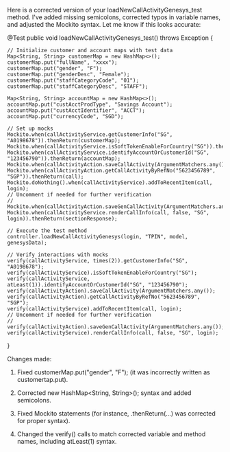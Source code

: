 Here is a corrected version of your loadNewCallActivityGenesys_test method. I've added missing semicolons, corrected typos in variable names, and adjusted the Mockito syntax. Let me know if this looks accurate:

@Test
public void loadNewCallActivityGenesys_test() throws Exception {

    // Initialize customer and account maps with test data
    Map<String, String> customerMap = new HashMap<>();
    customerMap.put("fullName", "xxxx");
    customerMap.put("gender", "F");
    customerMap.put("genderDesc", "Female");
    customerMap.put("staffCategoryCode", "01");
    customerMap.put("staffCategoryDesc", "STAFF");

    Map<String, String> accountMap = new HashMap<>();
    accountMap.put("custAcctProdType", "Savings Account");
    accountMap.put("custAcctIdentifier", "ACCT");
    accountMap.put("currencyCode", "SGD");

    // Set up mocks
    Mockito.when(callActivityService.getCustomerInfo("SG", "A0198678")).thenReturn(customerMap);
    Mockito.when(callActivityService.isSoftTokenEnableForCountry("SG")).thenReturn("true");
    Mockito.when(callActivityService.identifyAccountOrCustomerId("SG", "123456790")).thenReturn(accountMap);
    Mockito.when(callActivityAction.saveCallActivity(ArgumentMatchers.any())).thenReturn("SG23456789");
    Mockito.when(callActivityAction.getCallActivityByRefNo("5623456789", "SGP")).thenReturn(call);
    Mockito.doNothing().when(callActivityService).addToRecentItem(call, login);
    // Uncomment if needed for further verification
    // Mockito.when(callActivityAction.saveGenCallActivity(ArgumentMatchers.any())).thenReturn(genCall);
    Mockito.when(callActivityService.renderCallInfo(call, false, "SG", login)).thenReturn(sectionResponse);

    // Execute the test method
    controller.loadNewCallActivityGenesys(login, "TPIN", model, genesysData);

    // Verify interactions with mocks
    verify(callActivityService, times(2)).getCustomerInfo("SG", "A0198678");
    verify(callActivityService).isSoftTokenEnableForCountry("SG");
    verify(callActivityService, atLeast(1)).identifyAccountOrCustomerId("SG", "123456790");
    verify(callActivityAction).saveCallActivity(ArgumentMatchers.any());
    verify(callActivityAction).getCallActivityByRefNo("5623456789", "SGP");
    verify(callActivityService).addToRecentItem(call, login);
    // Uncomment if needed for further verification
    // verify(callActivityAction).saveGenCallActivity(ArgumentMatchers.any());
    verify(callActivityService).renderCallInfo(call, false, "SG", login);
}

Changes made:

1. Fixed customerMap.put("gender", "F"); (it was incorrectly written as customertap.put).


2. Corrected new HashMap<String, String>(); syntax and added semicolons.


3. Fixed Mockito statements (for instance, .thenReturn(...) was corrected for proper syntax).


4. Changed the verify() calls to match corrected variable and method names, including atLeast(1) syntax.




